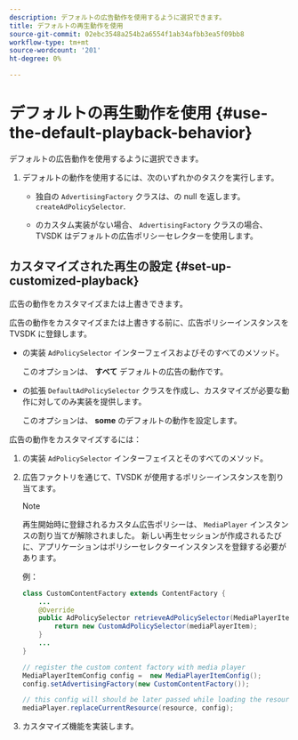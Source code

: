 ```yaml
---
description: デフォルトの広告動作を使用するように選択できます。
title: デフォルトの再生動作を使用
source-git-commit: 02ebc3548a254b2a6554f1ab34afbb3ea5f09bb8
workflow-type: tm+mt
source-wordcount: '201'
ht-degree: 0%

---
```


# デフォルトの再生動作を使用  {#use-the-default-playback-behavior}

デフォルトの広告動作を使用するように選択できます。

1. デフォルトの動作を使用するには、次のいずれかのタスクを実行します。

   * 独自の `AdvertisingFactory` クラスは、の null を返します。 `createAdPolicySelector`.

   * のカスタム実装がない場合、 `AdvertisingFactory` クラスの場合、 TVSDK はデフォルトの広告ポリシーセレクターを使用します。

## カスタマイズされた再生の設定 {#set-up-customized-playback}

広告の動作をカスタマイズまたは上書きできます。

広告の動作をカスタマイズまたは上書きする前に、広告ポリシーインスタンスを TVSDK に登録します。

* の実装 `AdPolicySelector` インターフェイスおよびそのすべてのメソッド。

  このオプションは、 **すべて** デフォルトの広告の動作です。

* の拡張 `DefaultAdPolicySelector` クラスを作成し、カスタマイズが必要な動作に対してのみ実装を提供します。

  このオプションは、 **some** のデフォルトの動作を設定します。

広告の動作をカスタマイズするには：

1. の実装 `AdPolicySelector` インターフェイスとそのすべてのメソッド。
1. 広告ファクトリを通じて、TVSDK が使用するポリシーインスタンスを割り当てます。

   >[!NOTE]
   >
   >再生開始時に登録されるカスタム広告ポリシーは、 `MediaPlayer` インスタンスの割り当てが解除されました。 新しい再生セッションが作成されるたびに、アプリケーションはポリシーセレクターインスタンスを登録する必要があります。

   例：

   ```java
   class CustomContentFactory extends ContentFactory { 
       ... 
       @Override 
       public AdPolicySelector retrieveAdPolicySelector(MediaPlayerItem mediaPlayerItem) { 
           return new CustomAdPolicySelector(mediaPlayerItem); 
       } 
       ... 
   } 
   
   // register the custom content factory with media player 
   MediaPlayerItemConfig config =  new MediaPlayerItemConfig(); 
   config.setAdvertisingFactory(new CustomContentFactory()); 
   
   // this config will should be later passed while loading the resource 
   mediaPlayer.replaceCurrentResource(resource, config);
   ```

1. カスタマイズ機能を実装します。
